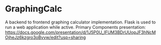 # GraphingCalc

A backend to frontend graphing calculator implementation. Flask is used to run a web application while active.
Primary Components presentation: https://docs.google.com/presentation/d/1J5P0U_IFUM3BDrUUopJF3hNcMOjheJz6kzgro3oBvvw/edit?usp=sharing 
